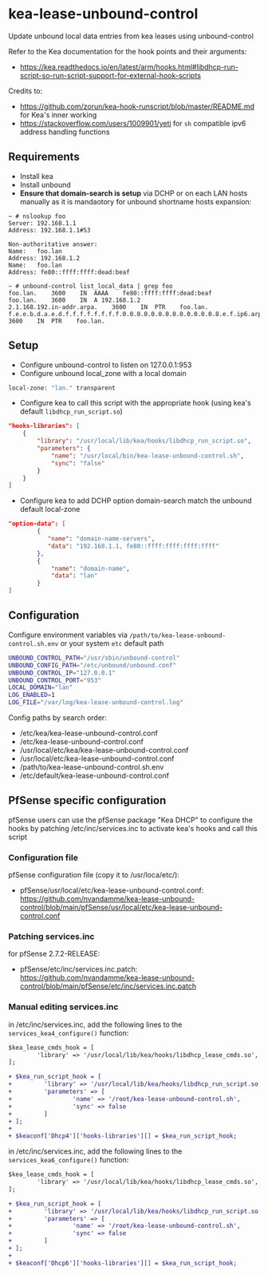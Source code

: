 # kea-lease-unbound-control

Update unbound local data entries from kea leases using unbound-control

Refer to the Kea documentation for the hook points and their arguments:

- <https://kea.readthedocs.io/en/latest/arm/hooks.html#libdhcp-run-script-so-run-script-support-for-external-hook-scripts>

Credits to:

- <https://github.com/zorun/kea-hook-runscript/blob/master/README.md> for Kea's inner working
- <https://stackoverflow.com/users/1009901/yeti> for `sh` compatible ipv6 address handling functions

## Requirements

- Install kea
- Install unbound
- **Ensure that domain-search is setup** via DCHP or on each LAN hosts manually as it is mandaotory for unbound shortname hosts expansion:

```
~ # nslookup foo
Server: 192.168.1.1
Address: 192.168.1.1#53

Non-authoritative answer:
Name:   foo.lan
Address: 192.168.1.2
Name:   foo.lan
Address: fe80::ffff:ffff:dead:beaf
```

```
~ # unbound-control list_local_data | grep foo
foo.lan.    3600    IN  AAAA    fe80::ffff:ffff:dead:beaf
foo.lan.    3600    IN  A 192.168.1.2
2.1.168.192.in-addr.arpa.    3600    IN  PTR    foo.lan.
f.e.e.b.d.a.e.d.f.f.f.f.f.f.f.f.0.0.0.0.0.0.0.0.0.0.0.0.0.8.e.f.ip6.arpa.     3600    IN  PTR    foo.lan.
```

## Setup

- Configure unbound-control to listen on 127.0.0.1:953
- Configure unbound local_zone with a local domain

```sh
local-zone: "lan." transparent
```

- Configure kea to call this script with the appropriate hook (using kea's default `libdhcp_run_script.so`)

```json
"hooks-libraries": [
    {
        "library": "/usr/local/lib/kea/hooks/libdhcp_run_script.so",
        "parameters": {
            "name": "/usr/local/bin/kea-lease-unbound-control.sh",
            "sync": "false"
        }
    }
]
```

- Configure kea to add DCHP option domain-search match the unbound default local-zone

```json
"option-data": [
        {
           "name": "domain-name-servers",
           "data": "192.168.1.1, fe80::ffff:ffff:ffff:ffff"
        },
        {
            "name": "domain-name",
            "data": "lan"
        }
]
```

## Configuration

Configure environment variables via `/path/to/kea-lease-unbound-control.sh.env` or your system `etc` default path

```sh
UNBOUND_CONTROL_PATH="/usr/sbin/unbound-control"
UNBOUND_CONFIG_PATH="/etc/unbound/unbound.conf"
UNBOUND_CONTROL_IP="127.0.0.1"
UNBOUND_CONTROL_PORT="953"
LOCAL_DOMAIN="lan"
LOG_ENABLED=1
LOG_FILE="/var/log/kea-lease-unbound-control.log"
```

Config paths by search order:

- /etc/kea/kea-lease-unbound-control.conf
- /etc/kea-lease-unbound-control.conf
- /usr/local/etc/kea/kea-lease-unbound-control.conf
- /usr/local/etc/kea-lease-unbound-control.conf
- /path/to/kea-lease-unbound-control.sh.env
- /etc/default/kea-lease-unbound-control.conf

## PfSense specific configuration

pfSense users can use the pfSense package "Kea DHCP" to configure the hooks by patching /etc/inc/services.inc to activate kea's hooks and call this script

### Configuration file

pfSense configuration file (copy it to /usr/loca/etc/):

- pfSense/usr/local/etc/kea-lease-unbound-control.conf: <https://github.com/nvandamme/kea-lease-unbound-control/blob/main/pfSense/usr/local/etc/kea-lease-unbound-control.conf>

### Patching services.inc

for pfSense 2.7.2-RELEASE:

- pfSense/etc/inc/services.inc.patch: <https://github.com/nvandamme/kea-lease-unbound-control/blob/main/pfSense/etc/inc/services.inc.patch>

### Manual editing services.inc

in /etc/inc/services.inc, add the following lines to the `services_kea4_configure()` function:

```diff
$kea_lease_cmds_hook = [
        'library' => '/usr/local/lib/kea/hooks/libdhcp_lease_cmds.so',
];

+ $kea_run_script_hook = [
+         'library' => '/usr/local/lib/kea/hooks/libdhcp_run_script.so',
+         'parameters' => [
+                 'name' => '/root/kea-lease-unbound-control.sh',
+                 'sync' => false
+         ]
+ ];
+ 
+ $keaconf['Dhcp4']['hooks-libraries'][] = $kea_run_script_hook;
```

in /etc/inc/services.inc, add the following lines to the `services_kea6_configure()` function:

```diff
$kea_lease_cmds_hook = [
        'library' => '/usr/local/lib/kea/hooks/libdhcp_lease_cmds.so',
];

+ $kea_run_script_hook = [
+         'library' => '/usr/local/lib/kea/hooks/libdhcp_run_script.so',
+         'parameters' => [
+                 'name' => '/root/kea-lease-unbound-control.sh',
+                 'sync' => false
+         ]
+ ];
+ 
+ $keaconf['Dhcp6']['hooks-libraries'][] = $kea_run_script_hook;
```
